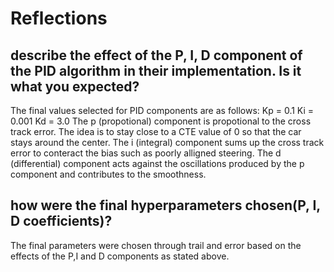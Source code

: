 # Reflections

## describe the effect of the P, I, D component of the PID algorithm in their implementation. Is it what you expected?
The final values selected for PID components are as follows:
Kp = 0.1
Ki = 0.001
Kd = 3.0
The p (propotional) component is propotional to the cross track error. The idea is to stay close to a CTE value of 0 so that the car stays around the center.
The i (integral) component sums up the cross track error to conteract the bias such as poorly alligned steering.
The d (differential) component acts against the oscillations produced by the p component and contributes to the smoothness.

## how were the final hyperparameters chosen(P, I, D coefficients)?
The final parameters were chosen through trail and error based on the effects of the P,I and D components as stated above.
